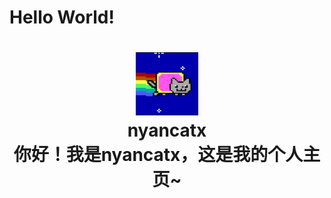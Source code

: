 # Hello World!  
<h1 align = "center">
  <img src="/nyancatx.png" width="20%">
  <br>
  <b>
    nyancatx
  </b>
  <br>
  你好！我是nyancatx，这是我的个人主页~
</h1>
